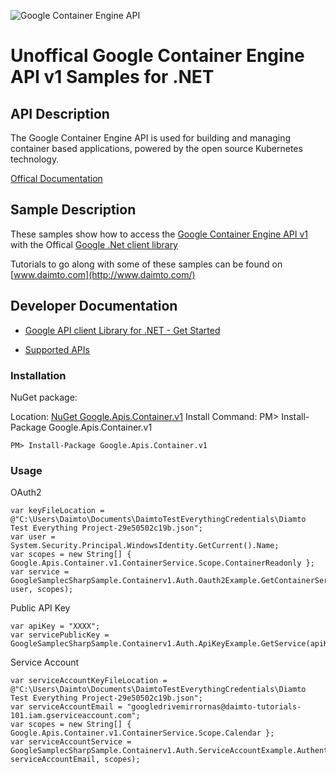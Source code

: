 ﻿![Google Container Engine API](http://www.google.com/images/icons/product/search-32.gif)

# Unoffical Google Container Engine API v1 Samples for .NET  

## API Description

The Google Container Engine API is used for building and managing container based applications, powered by the open source Kubernetes technology.

[Offical Documentation](https://cloud.google.com/container-engine/)

## Sample Description

These samples show how to access the [Google Container Engine API v1](https://cloud.google.com/container-engine/) with the Offical [Google .Net client library](https://github.com/google/google-api-dotnet-client)

Tutorials to go along with some of these samples can be found on [www.daimto.com](http://www.daimto.com/)

## Developer Documentation

* [Google API client Library for .NET - Get Started](https://developers.google.com/api-client-library/dotnet/get_started)

* [Supported APIs](https://developers.google.com/api-client-library/dotnet/apis/)

### Installation

NuGet package:

Location: [NuGet Google.Apis.Container.v1](https://www.nuget.org/packages/Google.Apis.Container.v1)
Install Command: PM>  Install-Package Google.Apis.Container.v1

```
PM> Install-Package Google.Apis.Container.v1
```

### Usage

OAuth2
```
var keyFileLocation = @"C:\Users\Daimto\Documents\DaimtoTestEverythingCredentials\Diamto Test Everything Project-29e50502c19b.json";
var user = System.Security.Principal.WindowsIdentity.GetCurrent().Name;
var scopes = new String[] { Google.Apis.Container.v1.ContainerService.Scope.ContainerReadonly };
var service = GoogleSamplecSharpSample.Containerv1.Auth.Oauth2Example.GetContainerService(keyFileLocation, user, scopes);
```

Public API Key

```
var apiKey = "XXXX";
var servicePublicKey = GoogleSamplecSharpSample.Containerv1.Auth.ApiKeyExample.GetService(apiKey);
```

Service Account
```
var serviceAccountKeyFileLocation = @"C:\Users\Daimto\Documents\DaimtoTestEverythingCredentials\Diamto Test Everything Project-29e50502c19b.json";
var serviceAccountEmail = "googledrivemirrornas@daimto-tutorials-101.iam.gserviceaccount.com";
var scopes = new String[] { Google.Apis.Container.v1.ContainerService.Scope.Calendar };            
var serviceAccountService = GoogleSamplecSharpSample.Containerv1.Auth.ServiceAccountExample.AuthenticateServiceAccount(serviceAccountKeyFileLocation, serviceAccountEmail, scopes);
```
